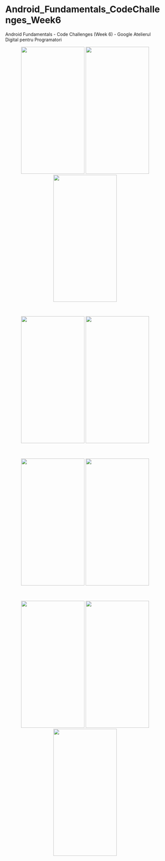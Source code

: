 # Android_Fundamentals_CodeChallenges_Week6
Android Fundamentals - Code Challenges (Week 6) - Google Atelierul Digital pentru Programatori
<br />
<p align="center">
    <img src="https://i.imgur.com/2mgq3PU.jpg" width="200" height="400"/>
    <img src="https://i.imgur.com/RwEx1Ku.jpg" width="200" height="400"/>
    <img src="https://i.imgur.com/8udkEPq.jpg" width="200" height="400"/>
</p>
<br />
<p align="center">
    <img src="https://i.imgur.com/052ysYA.jpg" width="200" height="400"/>
    <img src="https://i.imgur.com/o9tSHAc.jpg" width="200" height="400"/>
</p>
<br />
<p align="center">
    <img src="https://i.imgur.com/M3hykYb.jpg" width="200" height="400"/>
    <img src="https://i.imgur.com/wKsspFc.jpg" width="200" height="400"/>
</p>
<br />
<p align="center">
    <img src="https://i.imgur.com/JuFI473.jpg" width="200" height="400"/>
    <img src="https://i.imgur.com/XJYm6JF.jpg" width="200" height="400"/>
    <img src="https://i.imgur.com/eOrS7Av.jpg" width="200" height="400"/>
</p>
